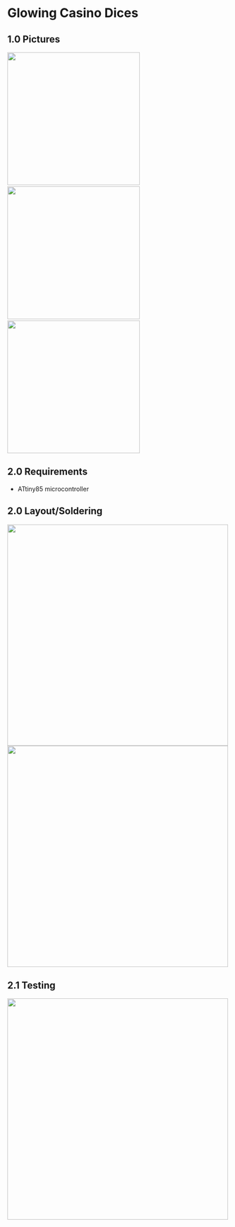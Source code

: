 # Glowing Casino Dices

## 1.0 Pictures

<img src="https://user-images.githubusercontent.com/40885610/227752674-0de76b30-8db1-4df6-b537-87a41ee8d8c8.jpg" width="300">&nbsp;<img src="https://user-images.githubusercontent.com/40885610/227752678-697e8375-4361-419d-8997-11ad9e7963a7.jpg" width="300">&nbsp;<img src="https://user-images.githubusercontent.com/40885610/236594895-c152923c-bb14-4208-a89c-41a992d22e57.jpg" width="300">

## 2.0 Requirements

- ATtiny85 microcontroller

## 2.0 Layout/Soldering

<img src="https://user-images.githubusercontent.com/40885610/236594634-45fd77ca-69ca-4f25-9d51-a8123720d21e.jpg" width="500">
<img src="https://user-images.githubusercontent.com/40885610/236594636-094b9b96-5c33-43ac-910a-d62098cabbca.jpg" width="500">

## 2.1 Testing

<img src="https://user-images.githubusercontent.com/40885610/236594699-f4cac2ee-2677-423a-8424-fc20e946e913.jpg" width="500">

